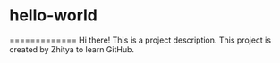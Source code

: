 # hello-world
=============
Hi there! This is a project description.
This project is created by Zhitya to learn GitHub.
